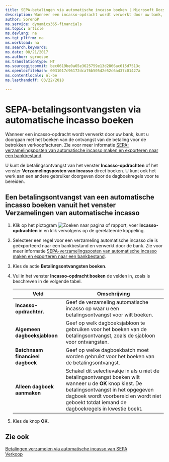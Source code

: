 ```yaml
---
title: SEPA-betalingen via automatische incasso boeken | Microsoft Docs
description: Wanneer een incasso-opdracht wordt verwerkt door uw bank, kunt u doorgaan met het boeken van de ontvangst van de betaling voor de betrokken verkoopfacturen.
author: SorenGP
ms.service: dynamics365-financials
ms.topic: article
ms.devlang: na
ms.tgt_pltfrm: na
ms.workload: na
ms.search.keywords: 
ms.date: 08/21/2017
ms.author: sgroespe
ms.translationtype: HT
ms.sourcegitcommit: bec0619be0a65e3625759e13d2866ac615d7513c
ms.openlocfilehash: 0031017c96172dca76b50542e52c6a437c01427a
ms.contentlocale: nl-be
ms.lasthandoff: 03/22/2018

---
```

# <a name="post-sepa-direct-debit-payment-receipts"></a>SEPA-betalingsontvangsten via automatische incasso boeken
Wanneer een incasso-opdracht wordt verwerkt door uw bank, kunt u doorgaan met het boeken van de ontvangst van de betaling voor de betrokken verkoopfacturen. Zie voor meer informatie [SEPA-verzamelingsposten van automatische incasso maken en exporteren naar een bankbestand](finance-how-create-sepa-direct-debit-collection-entries-export-bank-file.md).  

U kunt de betalingsontvangst van het venster **Incasso-opdrachten** of het venster **Verzamelingsposten van incasso** direct boeken. U kunt ook het werk aan een andere gebruiker doorgeven door de dagboekregels voor te bereiden.  

## <a name="to-post-a-direct-debit-payment-receipt-from-the-direct-debit-collections-window"></a>Een betalingsontvangst van een automatische incasso boeken vanuit het venster Verzamelingen van automatische incasso  
1. Klik op het pictogram ![Zoeken naar pagina of rapport](media/ui-search/search_small.png "pictogram Zoeken naar pagina of rapport"), voer **Incasso-opdrachten** in en klik vervolgens op de gerelateerde koppeling.  
2. Selecteer een regel voor een verzameling automatische incasso die is geëxporteerd naar een bankbestand en verwerkt door de bank. Zie voor meer informatie [SEPA-verzamelingsposten van automatische incasso maken en exporteren naar een bankbestand](finance-how-create-sepa-direct-debit-collection-entries-export-bank-file.md).  
3. Kies de actie **Betalingsontvangsten boeken**.  
4. Vul in het venster **Incasso-opdracht boeken** de velden in, zoals is beschreven in de volgende tabel.  

    |Veld|Omschrijving|  
    |---------------------------------|---------------------------------------|  
    |**Incasso-opdrachtnr.**|Geef de verzameling automatische incasso op waar u een betalingsontvangst voor wilt boeken.|  
    |**Algemeen dagboeksjabloon**|Geef op welk dagboeksjabloon te gebruiken voor het boeken van de betalingsontvangst, zoals de sjabloon voor ontvangsten.|  
    |**Batchnaam financieel dagboek**|Geef op welke dagboekbatch moet worden gebruikt voor het boeken van de betalingsontvangst.|  
    |**Alleen dagboek aanmaken**|Schakel dit selectievakje in als u niet de betalingsontvangst boeken wilt wanneer u de **OK** knop kiest. De betalingsontvangst in het opgegeven dagboek wordt voorbereid en wordt niet geboekt totdat iemand de dagboekregels in kwestie boekt.|  

5. Kies de knop **OK**.  

## <a name="see-also"></a>Zie ook  
 [Betalingen verzamelen via automatische incasso van SEPA](finance-collect-payments-with-sepa-direct-debit.md)   
 [Verkoop](sales-manage-sales.md)

